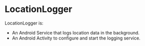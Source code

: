 LocationLogger
==============

LocationLogger is:

+  An Android Service that logs location data in the background.
+  An Android Activity to configure and start the logging service.

